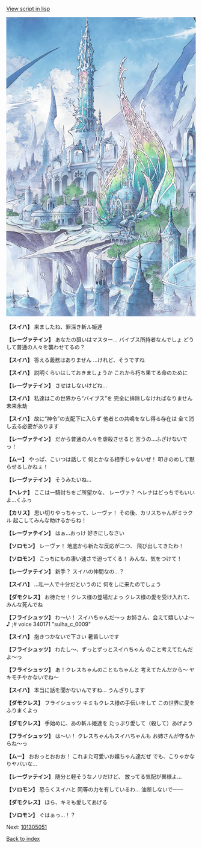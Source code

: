 [View script in lisp](../scripts/101305040.txt)

![fairy_world.png](../images/backgrounds/fairy_world.png)

**【スイハ】**
来ましたね、罪深き斬ル姫達

**【レーヴァテイン】**
あなたの狙いはマスター…
バイブス所持者なんでしょ
どうして普通の人々を襲わせてるの？

**【スイハ】**
答える義務はありません
…けれど、そうですね

**【スイハ】**
説明くらいはしておきましょうか
これから朽ち果てる命のために

**【レーヴァテイン】**
させはしないけどね…

**【スイハ】**
私達はこの世界から“バイブス”を
完全に排除しなければなりません
未来永劫

**【スイハ】**
故に“神令”の支配下に入らず
他者との共鳴をなし得る存在は
全て消し去る必要があります

**【レーヴァテイン】**
だから普通の人々を虐殺させると
言うの…ふざけないでっ！

**【ムー】**
やっぱ、こいつは話して
何とかなる相手じゃないぜ！
叩きのめして黙らせるしかねぇ！

**【レーヴァテイン】**
そうみたいね…

**【ヘレナ】**
ここは一騎討ちをご所望かな、
レーヴァ？
ヘレナはどっちでもいいよ…くふっ

**【カリス】**
思い切りやっちゃって、レーヴァ！
その後、カリスちゃんがミラクル
起こしてみんな助けるからね！

**【レーヴァテイン】**
はぁ…おっけ
好きにしなさい

**【ソロモン】**
レーヴァ！
地底から新たな反応が二つ、
飛び出してきたわ！

**【ソロモン】**
こっちにもの凄い速さで迫ってくる！
みんな、気をつけて！

**【レーヴァテイン】**
新手？
スイハの仲間なの…？

**【スイハ】**
…私一人で十分だというのに
何をしに来たのでしょう

**【ダモクレス】**
お待たせ！クレス様の登場だよっ
クレス様の愛を受け入れて、
みんな死んでね

**【フライシュッツ】**
わ～い！
スイハちゃんだ～っ
お姉さん、会えて嬉しいよ～♪
;# voice 340171 "suiha_c_0009"

**【スイハ】**
抱きつかないで下さい
暑苦しいです

**【フライシュッツ】**
わたし～、ずっとずっとスイハちゃん
のこと考えてたんだよ～っ

**【フライシュッツ】**
あ！クレスちゃんのこともちゃんと
考えてたんだから～
ヤキモチやかないでね～

**【スイハ】**
本当に話を聞かないんですね…
うんざりします

**【ダモクレス】**
フライシュッツ
キミもクレス様の手伝いをして
この世界に愛をふりまくよっ

**【ダモクレス】**
手始めに、あの斬ル姫達を
たっぷり愛して（殺して）あげよう

**【フライシュッツ】**
は～い！
クレスちゃんもスイハちゃんも
お姉さんが守るからね～っ

**【ムー】**
おおっとおおお！
これまた可愛いお嬢ちゃん達だぜ
でも、こりゃかなりヤバいな…

**【レーヴァテイン】**
随分と軽そうなノリだけど、
放ってる気配が異様よ…

**【ソロモン】**
恐らくスイハと
同等の力を有しているわ…
油断しないで――

**【ダモクレス】**
ほら、キミも愛してあげる

**【ソロモン】**
ぐはぁっ…！？

Next: [101305051](101305051.md)

[Back to index](index.md)
